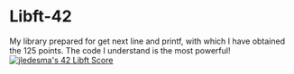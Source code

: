 # Libft-42
My library prepared for get next line and printf, with which I have obtained the 125 points. The code I understand is the most powerful!
<a href="https://github.com/JaeSeoKim/badge42"><img src="https://badge42.vercel.app/api/v2/cl4fqbzyy002109l1xnqbbq71/project/2564610" alt="jledesma's 42 Libft Score" /></a>
